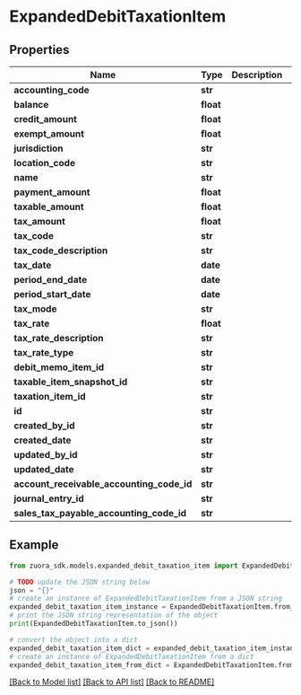 # ExpandedDebitTaxationItem


## Properties

Name | Type | Description | Notes
------------ | ------------- | ------------- | -------------
**accounting_code** | **str** |  | [optional] 
**balance** | **float** |  | [optional] 
**credit_amount** | **float** |  | [optional] 
**exempt_amount** | **float** |  | [optional] 
**jurisdiction** | **str** |  | [optional] 
**location_code** | **str** |  | [optional] 
**name** | **str** |  | [optional] 
**payment_amount** | **float** |  | [optional] 
**taxable_amount** | **float** |  | [optional] 
**tax_amount** | **float** |  | [optional] 
**tax_code** | **str** |  | [optional] 
**tax_code_description** | **str** |  | [optional] 
**tax_date** | **date** |  | [optional] 
**period_end_date** | **date** |  | [optional] 
**period_start_date** | **date** |  | [optional] 
**tax_mode** | **str** |  | [optional] 
**tax_rate** | **float** |  | [optional] 
**tax_rate_description** | **str** |  | [optional] 
**tax_rate_type** | **str** |  | [optional] 
**debit_memo_item_id** | **str** |  | [optional] 
**taxable_item_snapshot_id** | **str** |  | [optional] 
**taxation_item_id** | **str** |  | [optional] 
**id** | **str** |  | [optional] 
**created_by_id** | **str** |  | [optional] 
**created_date** | **str** |  | [optional] 
**updated_by_id** | **str** |  | [optional] 
**updated_date** | **str** |  | [optional] 
**account_receivable_accounting_code_id** | **str** |  | [optional] 
**journal_entry_id** | **str** |  | [optional] 
**sales_tax_payable_accounting_code_id** | **str** |  | [optional] 

## Example

```python
from zuora_sdk.models.expanded_debit_taxation_item import ExpandedDebitTaxationItem

# TODO update the JSON string below
json = "{}"
# create an instance of ExpandedDebitTaxationItem from a JSON string
expanded_debit_taxation_item_instance = ExpandedDebitTaxationItem.from_json(json)
# print the JSON string representation of the object
print(ExpandedDebitTaxationItem.to_json())

# convert the object into a dict
expanded_debit_taxation_item_dict = expanded_debit_taxation_item_instance.to_dict()
# create an instance of ExpandedDebitTaxationItem from a dict
expanded_debit_taxation_item_from_dict = ExpandedDebitTaxationItem.from_dict(expanded_debit_taxation_item_dict)
```
[[Back to Model list]](../README.md#documentation-for-models) [[Back to API list]](../README.md#documentation-for-api-endpoints) [[Back to README]](../README.md)


